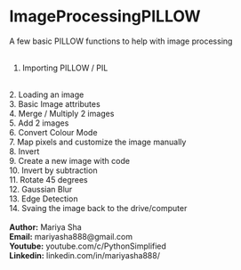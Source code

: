 # ImageProcessingPILLOW
A few basic PILLOW functions to help with image processing
<br><br>
1. Importing PILLOW / PIL
<br>
2. Loading an image
<br>
3. Basic Image attributes
<br>
4. Merge / Multiply 2 images
<br>
5. Add 2 images
<br>
6. Convert Colour Mode
<br>
7. Map pixels and customize the image manually
<br>
8. Invert
<br>
9. Create a new image with code
<br>
10. Invert by subtraction
<br>
11. Rotate 45 degrees
<br>
12. Gaussian Blur
<br>
13. Edge Detection
<br>
14. Svaing the image back to the drive/computer
<br><br>
<b>Author:</b> Mariya Sha
<br>
<b>Email:</b> mariyasha888@gmail.com
<br>
<b>Youtube:</b> youtube.com/c/PythonSimplified
<br>
<b>Linkedin:</b> linkedin.com/in/mariyasha888/

